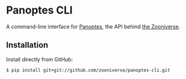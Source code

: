 # Panoptes CLI

A command-line interface for [Panoptes](https://github.com/zooniverse/Panoptes),
the API behind [the Zooniverse](https://www.zooniverse.org/).

## Installation

Install directly from GitHub:

```
$ pip install git+git://github.com/zooniverse/panoptes-cli.git
```
